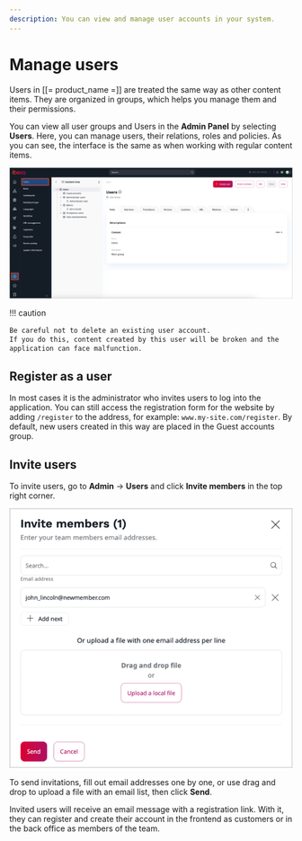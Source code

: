 ```yaml
---
description: You can view and manage user accounts in your system.
---
```


# Manage users

Users in [[= product_name =]] are treated the same way as other content items.
They are organized in groups, which helps you manage them and their permissions.

You can view all user groups and Users in the **Admin Panel** by selecting **Users**.
Here, you can manage users, their relations, roles and policies.
As you can see, the interface is the same as when working with regular content items.


![Users section](img/users_section.png)

!!! caution

    Be careful not to delete an existing user account.
    If you do this, content created by this user will be broken and the application can face malfunction.

## Register as a user

In most cases it is the administrator who invites users to log into the application.
You can still access the registration form for the website by adding `/register` 
to the address, for example: `www.my-site.com/register`. 
By default, new users created in this way are placed in the Guest accounts group.

## Invite users

To invite users, go to **Admin** -> **Users** and click **Invite members** in the top right corner.

![Inviting users](img/users_invitation.png)

To send invitations, fill out email addresses one by one,
or use drag and drop to upload a file with an email list, then click **Send**.

Invited users will receive an email message with a registration link.
With it, they can register and create their account
in the frontend as customers or in the back office as members of the team.
